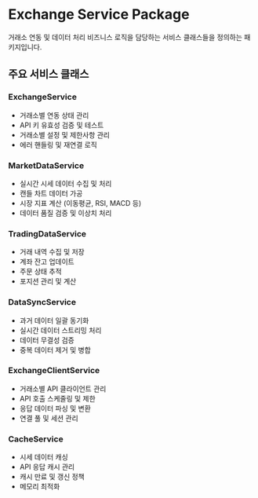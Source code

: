 # Exchange Service Package

거래소 연동 및 데이터 처리 비즈니스 로직을 담당하는 서비스 클래스들을 정의하는 패키지입니다.

## 주요 서비스 클래스

### ExchangeService
- 거래소별 연동 상태 관리
- API 키 유효성 검증 및 테스트
- 거래소별 설정 및 제한사항 관리
- 에러 핸들링 및 재연결 로직

### MarketDataService
- 실시간 시세 데이터 수집 및 처리
- 캔들 차트 데이터 가공
- 시장 지표 계산 (이동평균, RSI, MACD 등)
- 데이터 품질 검증 및 이상치 처리

### TradingDataService
- 거래 내역 수집 및 저장
- 계좌 잔고 업데이트
- 주문 상태 추적
- 포지션 관리 및 계산

### DataSyncService
- 과거 데이터 일괄 동기화
- 실시간 데이터 스트리밍 처리
- 데이터 무결성 검증
- 중복 데이터 제거 및 병합

### ExchangeClientService
- 거래소별 API 클라이언트 관리
- API 호출 스케줄링 및 제한
- 응답 데이터 파싱 및 변환
- 연결 풀 및 세션 관리

### CacheService
- 시세 데이터 캐싱
- API 응답 캐시 관리
- 캐시 만료 및 갱신 정책
- 메모리 최적화